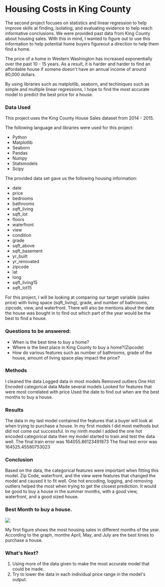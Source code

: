 # Housing Costs in King County

The  second project focuses on statistics and linear regression to help  improve  skills at finding, isolating, and evaluating evidence to help reach informative conclusions. We were provided past data from King County about housing sales. With this in mind, I wanted to figure out to use this information to help potential home buyers figureout a direction to help them find a home. 

The price of a home in Western Washington has increased exponentially over the past 10 - 15 years. As a result, it is harder and harder to find an affordable house if somene doesn't have an annual income of around 80,000 dollars. 

By using libraries such as matplotlib, seaborn, and techiniques such as simple and multiple linear regressions, I hope to find the most accurate model to predict the best price for a house. 

### Data Used

This project uses the King County House Sales dataset from 2014 - 2015. 

The following language and libraries were used for this project:

* Python
* Matplotlib
* Seaborn
* Pandas
* Numpy
* Statsmodels
* Scipy

The provided data set gave us the following housing information:

* date
* price
* bedrooms
* bathrooms
* sqft_living
* sqft_lot
* floors
* waterfront
* view
* condition
* grade
* sqft_above
* sqft_basement
* yr_built
* yr_renovated
* zipcode
* lat
* long
* sqft_living15
* sqft_lot15

For this project, I will be looking at comparing our target variable (sales price) with living space (sqft_living), grade, and number of bathrooms, zipcode, view, and waterfront. There will also be mentions about the date the house was bought in  to find out which part of the year would be the best to find a house. 
### Questions to be answered:

- When is the best time to buy a home?
- Where is the best place in King County to buy a home?(Zipcode)
- How do various features such as number of bathrooms, grade of the house, amount of living space play impact the price? 

### Methods 
I cleaned the data
Logged data in most models 
Removed outliers
One Hot Encoded categorical data 
Made several models 
Looked for features that were most correlated with price
Used the date to find out when are the best months to buy a house. 

### Results 
The data in my last model contained the features that a buyer will look at when trying to purchase a house. In my first models I did most methods but did not come out successful. In my ninth model I added the one hot encoded categorical data then my model started to train and test the data well. 
The final train error was 164055.86123491873
The final test error was  164525.45580753023

### Conclusion 
Based on the data, the categorical features were important when fitting this model. Zip Code, waterfront, and the view were features that changed the model and caused it to fit well. One hot encoding, logging, and removing outliers helped the most when trying to get the closest prediction. It would be good to buy a house in the summer months, with a good view, waterfront, and a good sized house. 


### Best Month to buy a house. 

![](bsc-phase-two-project/images/Sales_By_Month.jpg)


My first figure shows the most housing sales in different months of the year. According to the graph, monthe April, May, and July are the best times to purchase a house. 


### What's Next?

1. Using more of the data given to make the most accurate model that could be made. 
2. Try to lower the data in each individual price range in the model's output. 
